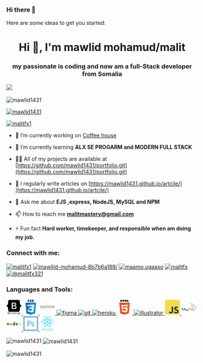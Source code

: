 ### Hi there 👋


Here are some ideas to get you started:






<h1 align="center">Hi 👋, I'm mawlid mohamud/malit</h1>
<h3 align="center"> my  passionate  is coding and now am a full-Stack developer from Somalia </h3>

<img src="https://cdn.dribbble.com/users/1162077/screenshots/3848914/programmer.gif"/>

<p align="left"> <img src="https://komarev.com/ghpvc/?username=mawlid1431&label=Profile%20views&color=0e75b6&style=flat" alt="mawlid1431" /> </p>

<p align="left"> <a href="https://github.com/ryo-ma/github-profile-trophy"><img src="https://github-profile-trophy.vercel.app/?username=mawlid1431" alt="mawlid1431" /></a> </p>

<p align="left"> <a href="https://twitter.com/malitfx1" target="blank"><img src="https://img.shields.io/twitter/follow/malitfx1?logo=twitter&style=for-the-badge" alt="malitfx1" /></a> </p>

- 🔭 I’m currently working on [Coffee house](https://github.com/mawlid1431/Mocha-back-end)

- 🌱 I’m currently learning **ALX SE PROGARM and MODERN FULL STACK**

- 👨‍💻 All of my projects are available at [https://github.com/mawlid1431/portfolio.git](https://github.com/mawlid1431/portfolio.git)

- 📝 I regularly write articles on [https://mawlid1431.github.io/artcile/](https://mawlid1431.github.io/artcile/)

- 💬 Ask me about **EJS ,express, NodeJS, MySQL and NPM**

- 📫 How to reach me **malitmastery@gmail.com**





- ⚡ Fun fact **Hard worker, timekeeper, and responsible when am doing my job.**

<h3 align="left">Connect with me:</h3>
<p align="left">
<a href="https://twitter.com/malitfx1" target="blank"><img align="center" src="https://raw.githubusercontent.com/rahuldkjain/github-profile-readme-generator/master/src/images/icons/Social/twitter.svg" alt="malitfx1" height="30" width="40" /></a>
<a href="https://linkedin.com/in/mawliid-mohamud-8b7b6a189/" target="blank"><img align="center" src="https://raw.githubusercontent.com/rahuldkjain/github-profile-readme-generator/master/src/images/icons/Social/linked-in-alt.svg" alt="mawliid-mohamud-8b7b6a189/" height="30" width="40" /></a>
<a href="https://fb.com/maamo.ugaaso" target="blank"><img align="center" src="https://raw.githubusercontent.com/rahuldkjain/github-profile-readme-generator/master/src/images/icons/Social/facebook.svg" alt="maamo.ugaaso" height="30" width="40" /></a>
<a href="https://instagram.com/malitfx" target="blank"><img align="center" src="https://raw.githubusercontent.com/rahuldkjain/github-profile-readme-generator/master/src/images/icons/Social/instagram.svg" alt="malitfx" height="30" width="40" /></a>
<a href="https://www.youtube.com/c/@malitfx321" target="blank"><img align="center" src="https://raw.githubusercontent.com/rahuldkjain/github-profile-readme-generator/master/src/images/icons/Social/youtube.svg" alt="@malitfx321" height="30" width="40" /></a>
</p>

<h3 align="left">Languages and Tools:</h3>
<p align="left"> <a href="https://getbootstrap.com" target="_blank" rel="noreferrer"> <img src="https://raw.githubusercontent.com/devicons/devicon/master/icons/bootstrap/bootstrap-plain-wordmark.svg" alt="bootstrap" width="40" height="40"/> </a> <a href="https://www.w3schools.com/css/" target="_blank" rel="noreferrer"> <img src="https://raw.githubusercontent.com/devicons/devicon/master/icons/css3/css3-original-wordmark.svg" alt="css3" width="40" height="40"/> </a> <a href="https://expressjs.com" target="_blank" rel="noreferrer"> <img src="https://raw.githubusercontent.com/devicons/devicon/master/icons/express/express-original-wordmark.svg" alt="express" width="40" height="40"/> </a> <a href="https://www.figma.com/" target="_blank" rel="noreferrer"> <img src="https://www.vectorlogo.zone/logos/figma/figma-icon.svg" alt="figma" width="40" height="40"/> </a> <a href="https://git-scm.com/" target="_blank" rel="noreferrer"> <img src="https://www.vectorlogo.zone/logos/git-scm/git-scm-icon.svg" alt="git" width="40" height="40"/> </a> <a href="https://heroku.com" target="_blank" rel="noreferrer"> <img src="https://www.vectorlogo.zone/logos/heroku/heroku-icon.svg" alt="heroku" width="40" height="40"/> </a> <a href="https://www.w3.org/html/" target="_blank" rel="noreferrer"> <img src="https://raw.githubusercontent.com/devicons/devicon/master/icons/html5/html5-original-wordmark.svg" alt="html5" width="40" height="40"/> </a> <a href="https://www.adobe.com/in/products/illustrator.html" target="_blank" rel="noreferrer"> <img src="https://www.vectorlogo.zone/logos/adobe_illustrator/adobe_illustrator-icon.svg" alt="illustrator" width="40" height="40"/> </a> <a href="https://developer.mozilla.org/en-US/docs/Web/JavaScript" target="_blank" rel="noreferrer"> <img src="https://raw.githubusercontent.com/devicons/devicon/master/icons/javascript/javascript-original.svg" alt="javascript" width="40" height="40"/> </a> <a href="https://www.mysql.com/" target="_blank" rel="noreferrer"> <img src="https://raw.githubusercontent.com/devicons/devicon/master/icons/mysql/mysql-original-wordmark.svg" alt="mysql" width="40" height="40"/> </a> <a href="https://nodejs.org" target="_blank" rel="noreferrer"> <img src="https://raw.githubusercontent.com/devicons/devicon/master/icons/nodejs/nodejs-original-wordmark.svg" alt="nodejs" width="40" height="40"/> </a> <a href="https://www.photoshop.com/en" target="_blank" rel="noreferrer"> <img src="https://raw.githubusercontent.com/devicons/devicon/master/icons/photoshop/photoshop-line.svg" alt="photoshop" width="40" height="40"/> </a> <a href="https://reactjs.org/" target="_blank" rel="noreferrer"> <img src="https://raw.githubusercontent.com/devicons/devicon/master/icons/react/react-original-wordmark.svg" alt="react" width="40" height="40"/> </a> </p>

<p><img align="left" src="https://github-readme-stats.vercel.app/api/top-langs?username=mawlid1431&show_icons=true&locale=en&layout=compact" alt="mawlid1431" /></p>

<p>&nbsp;<img align="center" src="https://github-readme-stats.vercel.app/api?username=mawlid1431&show_icons=true&locale=en" alt="mawlid1431" /></p>

<p><img align="center" src="https://github-readme-streak-stats.herokuapp.com/?user=mawlid1431&" alt="mawlid1431" /></p>

